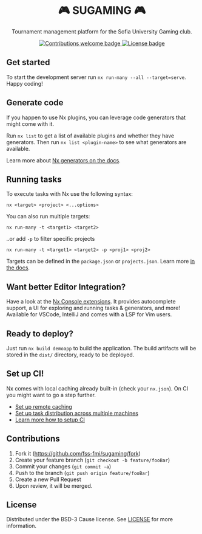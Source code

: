 <h1 align="center">🎮 SUGAMING 🎮</h1>
<p align="center">
  Tournament management platform for the Sofia University Gaming club.
</p>

<p align="center">
    <a href="https://github.com/fss-fmi/sugaming/fork">
        <img src="https://img.shields.io/badge/contributions-welcome-brightgreen.svg?style=flat-square" alt="Contributions welcome badge" />
    </a>
    <a href="LICENSE">
        <img src="https://img.shields.io/github/license/fss-fmi/sugaming?style=flat-square" alt="License badge" />
    </a>
</p>

## Get started

To start the development server run `nx run-many --all --target=serve`. Happy coding!


## Generate code

If you happen to use Nx plugins, you can leverage code generators that might come with it.

Run `nx list` to get a list of available plugins and whether they have generators. Then run `nx list <plugin-name>` to see what generators are available.

Learn more about [Nx generators on the docs](https://nx.dev/plugin-features/use-code-generators).

## Running tasks

To execute tasks with Nx use the following syntax:

```
nx <target> <project> <...options>
```

You can also run multiple targets:

```
nx run-many -t <target1> <target2>
```

..or add `-p` to filter specific projects

```
nx run-many -t <target1> <target2> -p <proj1> <proj2>
```

Targets can be defined in the `package.json` or `projects.json`. Learn more [in the docs](https://nx.dev/core-features/run-tasks).

## Want better Editor Integration?

Have a look at the [Nx Console extensions](https://nx.dev/nx-console). It provides autocomplete support, a UI for exploring and running tasks & generators, and more! Available for VSCode, IntelliJ and comes with a LSP for Vim users.

## Ready to deploy?

Just run `nx build demoapp` to build the application. The build artifacts will be stored in the `dist/` directory, ready to be deployed.

## Set up CI!

Nx comes with local caching already built-in (check your `nx.json`). On CI you might want to go a step further.

- [Set up remote caching](https://nx.dev/core-features/share-your-cache)
- [Set up task distribution across multiple machines](https://nx.dev/core-features/distribute-task-execution)
- [Learn more how to setup CI](https://nx.dev/recipes/ci)

## Contributions
1. Fork it (<https://github.com/fss-fmi/sugaming/fork>)
2. Create your feature branch (`git checkout -b feature/fooBar`)
3. Commit your changes (`git commit -a`)
4. Push to the branch (`git push origin feature/fooBar`)
5. Create a new Pull Request
6. Upon review, it will be merged.


## License
Distributed under the BSD-3 Cause license. See [LICENSE](LICENSE) for more information.
